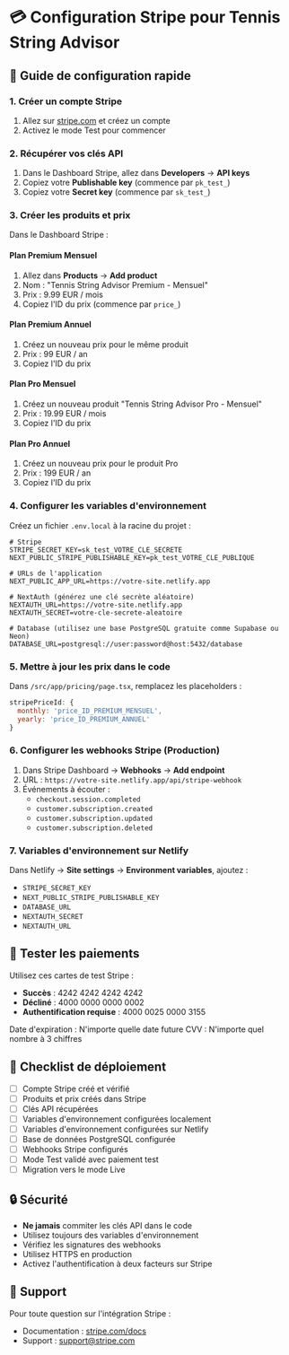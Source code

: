 # 💳 Configuration Stripe pour Tennis String Advisor

## 🚀 Guide de configuration rapide

### 1. Créer un compte Stripe
1. Allez sur [stripe.com](https://stripe.com) et créez un compte
2. Activez le mode Test pour commencer

### 2. Récupérer vos clés API
1. Dans le Dashboard Stripe, allez dans **Developers** → **API keys**
2. Copiez votre **Publishable key** (commence par `pk_test_`)
3. Copiez votre **Secret key** (commence par `sk_test_`)

### 3. Créer les produits et prix
Dans le Dashboard Stripe :

#### Plan Premium Mensuel
1. Allez dans **Products** → **Add product**
2. Nom : "Tennis String Advisor Premium - Mensuel"
3. Prix : 9.99 EUR / mois
4. Copiez l'ID du prix (commence par `price_`)

#### Plan Premium Annuel
1. Créez un nouveau prix pour le même produit
2. Prix : 99 EUR / an
3. Copiez l'ID du prix

#### Plan Pro Mensuel
1. Créez un nouveau produit "Tennis String Advisor Pro - Mensuel"
2. Prix : 19.99 EUR / mois
3. Copiez l'ID du prix

#### Plan Pro Annuel
1. Créez un nouveau prix pour le produit Pro
2. Prix : 199 EUR / an
3. Copiez l'ID du prix

### 4. Configurer les variables d'environnement

Créez un fichier `.env.local` à la racine du projet :

```env
# Stripe
STRIPE_SECRET_KEY=sk_test_VOTRE_CLE_SECRETE
NEXT_PUBLIC_STRIPE_PUBLISHABLE_KEY=pk_test_VOTRE_CLE_PUBLIQUE

# URLs de l'application
NEXT_PUBLIC_APP_URL=https://votre-site.netlify.app

# NextAuth (générez une clé secrète aléatoire)
NEXTAUTH_URL=https://votre-site.netlify.app
NEXTAUTH_SECRET=votre-cle-secrete-aleatoire

# Database (utilisez une base PostgreSQL gratuite comme Supabase ou Neon)
DATABASE_URL=postgresql://user:password@host:5432/database
```

### 5. Mettre à jour les prix dans le code

Dans `/src/app/pricing/page.tsx`, remplacez les placeholders :

```javascript
stripePriceId: {
  monthly: 'price_ID_PREMIUM_MENSUEL',
  yearly: 'price_ID_PREMIUM_ANNUEL'
}
```

### 6. Configurer les webhooks Stripe (Production)

1. Dans Stripe Dashboard → **Webhooks** → **Add endpoint**
2. URL : `https://votre-site.netlify.app/api/stripe-webhook`
3. Événements à écouter :
   - `checkout.session.completed`
   - `customer.subscription.created`
   - `customer.subscription.updated`
   - `customer.subscription.deleted`

### 7. Variables d'environnement sur Netlify

Dans Netlify → **Site settings** → **Environment variables**, ajoutez :

- `STRIPE_SECRET_KEY`
- `NEXT_PUBLIC_STRIPE_PUBLISHABLE_KEY`
- `DATABASE_URL`
- `NEXTAUTH_SECRET`
- `NEXTAUTH_URL`

## 🧪 Tester les paiements

Utilisez ces cartes de test Stripe :
- **Succès** : 4242 4242 4242 4242
- **Décliné** : 4000 0000 0000 0002
- **Authentification requise** : 4000 0025 0000 3155

Date d'expiration : N'importe quelle date future
CVV : N'importe quel nombre à 3 chiffres

## 📝 Checklist de déploiement

- [ ] Compte Stripe créé et vérifié
- [ ] Produits et prix créés dans Stripe
- [ ] Clés API récupérées
- [ ] Variables d'environnement configurées localement
- [ ] Variables d'environnement configurées sur Netlify
- [ ] Base de données PostgreSQL configurée
- [ ] Webhooks Stripe configurés
- [ ] Mode Test validé avec paiement test
- [ ] Migration vers le mode Live

## 🔒 Sécurité

- **Ne jamais** commiter les clés API dans le code
- Utilisez toujours des variables d'environnement
- Vérifiez les signatures des webhooks
- Utilisez HTTPS en production
- Activez l'authentification à deux facteurs sur Stripe

## 📧 Support

Pour toute question sur l'intégration Stripe :
- Documentation : [stripe.com/docs](https://stripe.com/docs)
- Support : support@stripe.com